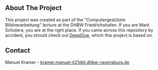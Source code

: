<div id="top"></div>


<!-- ABOUT THE PROJECT -->
## About The Project

This project was created as part of the "Computergestützte Billdverarbeitung" lecture at the DHBW Friedrichshafen. If you are Mark Schutera, you are at the right place. If you came across this repository by accident, you should check out [DeepDive](https://github.com/schutera/DeepDive), which this project is based on.


<!-- CONTACT -->
## Contact

Manuel Kramer - kramer.manuel-it21@it.dhbw-ravensburg.de






